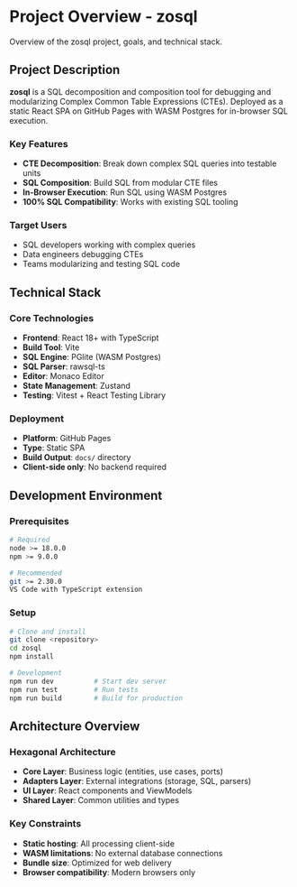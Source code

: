# Project Overview - zosql

Overview of the zosql project, goals, and technical stack.

## Project Description

**zosql** is a SQL decomposition and composition tool for debugging and modularizing Complex Common Table Expressions (CTEs). Deployed as a static React SPA on GitHub Pages with WASM Postgres for in-browser SQL execution.

### Key Features
- **CTE Decomposition**: Break down complex SQL queries into testable units
- **SQL Composition**: Build SQL from modular CTE files
- **In-Browser Execution**: Run SQL using WASM Postgres
- **100% SQL Compatibility**: Works with existing SQL tooling

### Target Users
- SQL developers working with complex queries
- Data engineers debugging CTEs
- Teams modularizing and testing SQL code

## Technical Stack

### Core Technologies
- **Frontend**: React 18+ with TypeScript
- **Build Tool**: Vite
- **SQL Engine**: PGlite (WASM Postgres)
- **SQL Parser**: rawsql-ts
- **Editor**: Monaco Editor
- **State Management**: Zustand
- **Testing**: Vitest + React Testing Library

### Deployment
- **Platform**: GitHub Pages
- **Type**: Static SPA
- **Build Output**: `docs/` directory
- **Client-side only**: No backend required

## Development Environment

### Prerequisites
```bash
# Required
node >= 18.0.0
npm >= 9.0.0

# Recommended
git >= 2.30.0
VS Code with TypeScript extension
```

### Setup
```bash
# Clone and install
git clone <repository>
cd zosql
npm install

# Development
npm run dev          # Start dev server
npm run test         # Run tests
npm run build        # Build for production
```

## Architecture Overview

### Hexagonal Architecture
- **Core Layer**: Business logic (entities, use cases, ports)
- **Adapters Layer**: External integrations (storage, SQL, parsers)
- **UI Layer**: React components and ViewModels
- **Shared Layer**: Common utilities and types

### Key Constraints
- **Static hosting**: All processing client-side
- **WASM limitations**: No external database connections
- **Bundle size**: Optimized for web delivery
- **Browser compatibility**: Modern browsers only